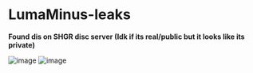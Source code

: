# LumaMinus-leaks
**Found dis on SHGR disc server (Idk if its real/public but it looks like its private)**

![image](https://user-images.githubusercontent.com/75604883/198006352-a14ffd0f-5245-492d-812f-61533343fa2a.png)
![image](https://user-images.githubusercontent.com/75604883/198006388-415dfb6e-0a88-4063-9ac6-fc3974463e2a.png)
